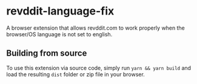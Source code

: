 # revddit-language-fix
A browser extension that allows revddit.com to work properly when the browser/OS language is not set to english.

## Building from source

To use this extension via source code, simply run `yarn && yarn build` and load the resulting `dist` folder or zip file in your browser.
